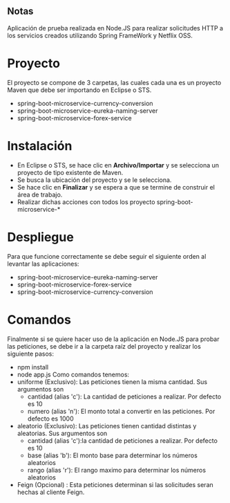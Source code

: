 ## Notas
Aplicación de prueba realizada en Node.JS para realizar solicitudes HTTP a los servicios creados utilizando Spring FrameWork y Netflix OSS. 

# Proyecto
El proyecto se compone de 3 carpetas, las cuales cada una es un proyecto Maven que debe ser importando en Eclipse o STS.
* spring-boot-microservice-currency-conversion
* spring-boot-microservice-eureka-naming-server
* spring-boot-microservice-forex-service

# Instalación
* En Eclipse o STS, se hace clic en **Archivo/Importar** y se selecciona un proyecto de tipo existente de Maven.
* Se busca la ubicación del proyecto y se le selecciona.
* Se hace clic en **Finalizar** y se espera a que se termine de construir el área de trabajo.
* Realizar dichas acciones con todos los proyecto spring-boot-microservice-*

# Despliegue
Para que funcione correctamente se debe seguir el siguiente orden al levantar las aplicaciones:
* spring-boot-microservice-eureka-naming-server
* spring-boot-microservice-forex-service
* spring-boot-microservice-currency-conversion

# Comandos
Finalmente si se quiere hacer uso de la aplicación en Node.JS para probar las peticiones, se debe ir a la carpeta raíz del proyecto y realizar los siguiente pasos:
* npm install
* node app.js <Comandos>
Como comandos tenemos:
* uniforme (Exclusivo): Las peticiones tienen la misma cantidad. Sus argumentos son
    * cantidad (alias 'c'): La cantidad de peticiones a realizar. Por defecto es 10
    * numero (alias 'n'): El monto total a convertir en las peticiones. Por defecto es 1000
* aleatorio (Exclusivo): Las peticiones tienen cantidad distintas y aleatorias. Sus argumentos son
    * cantidad (alias 'c'):la cantidad de peticiones a realizar. Por defecto es 10
    * base (alias 'b'): El monto base para determinar los números aleatorios
    * rango (alias 'r'): El rango maximo para determinar los números aleatorios
* Feign (Opcional) : Esta peticiones determinan si las solicitudes seran hechas al cliente Feign.
